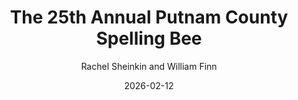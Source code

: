---
# This file is a template for show info pages. For more detailed information, see show-template-verbose.md

# To avoid confusion, please delete this set of comments when making your page.

# Happy Editing! - Will

# PLEASE DO NOT DELETE THIS FILE 
# PLEASE CAREFULLY CONSIDER ANY MODIFICATIONS TO THIS FILE 


layout: show-info
slug: spelling-bee
hidden: true


title: The 25th Annual Putnam County Spelling Bee
subheader:
author: Rachel Sheinkin and William Finn
description: 
  - 


year: 2026
quarter: Winter
week: 6
location: Logan Theater West
location_link: /locations/west
season: 2025-2026 Shows
date: 2026-02-12


tickets_link: 
vimeo_link: 


roles: ###
#   Cast: ###
#     bio_file: 
#   Production Staff: ###
#     bio_file: 


audition_contact: ###
  - name: 
    email: 
    role: 
production_contact: ###
  - name: 
    email: 
    role: 


signup_link: 
sides_link: 
other_links: ###
  Audition Info: 
  # OTHER:
---
